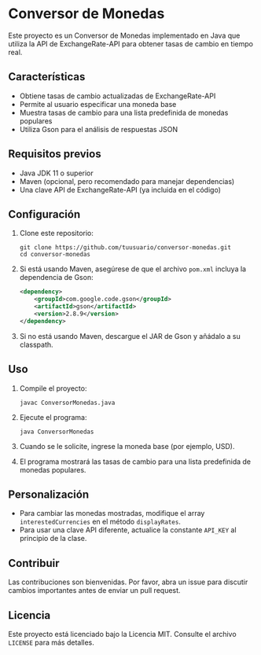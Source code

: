 # Conversor de Monedas

Este proyecto es un Conversor de Monedas implementado en Java que utiliza la API de ExchangeRate-API para obtener tasas de cambio en tiempo real.

## Características

- Obtiene tasas de cambio actualizadas de ExchangeRate-API
- Permite al usuario especificar una moneda base
- Muestra tasas de cambio para una lista predefinida de monedas populares
- Utiliza Gson para el análisis de respuestas JSON

## Requisitos previos

- Java JDK 11 o superior
- Maven (opcional, pero recomendado para manejar dependencias)
- Una clave API de ExchangeRate-API (ya incluida en el código)

## Configuración

1. Clone este repositorio:
   ```
   git clone https://github.com/tuusuario/conversor-monedas.git
   cd conversor-monedas
   ```

2. Si está usando Maven, asegúrese de que el archivo `pom.xml` incluya la dependencia de Gson:
   ```xml
   <dependency>
       <groupId>com.google.code.gson</groupId>
       <artifactId>gson</artifactId>
       <version>2.8.9</version>
   </dependency>
   ```

3. Si no está usando Maven, descargue el JAR de Gson y añádalo a su classpath.

## Uso

1. Compile el proyecto:
   ```
   javac ConversorMonedas.java
   ```

2. Ejecute el programa:
   ```
   java ConversorMonedas
   ```

3. Cuando se le solicite, ingrese la moneda base (por ejemplo, USD).

4. El programa mostrará las tasas de cambio para una lista predefinida de monedas populares.

## Personalización

- Para cambiar las monedas mostradas, modifique el array `interestedCurrencies` en el método `displayRates`.
- Para usar una clave API diferente, actualice la constante `API_KEY` al principio de la clase.

## Contribuir

Las contribuciones son bienvenidas. Por favor, abra un issue para discutir cambios importantes antes de enviar un pull request.

## Licencia

Este proyecto está licenciado bajo la Licencia MIT. Consulte el archivo `LICENSE` para más detalles.
